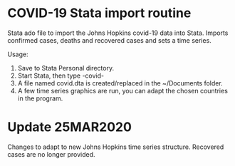 # COVID-19 Stata import routine
Stata ado file to import the Johns Hopkins covid-19 data into Stata.
Imports confirmed cases, deaths and recovered cases and sets a time series.

Usage:
1. Save to Stata Personal directory.
2. Start Stata, then type -covid-
3. A file named covid.dta is created/replaced in the ~/Documents folder.
4. A few time series graphics are run, you can adapt the chosen countries in the program.

# Update 25MAR2020
Changes to adapt to new Johns Hopkins time series structure.
Recovered cases are no longer provided.
